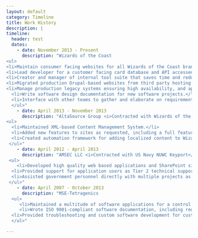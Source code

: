 ```yaml
---
layout: default
category: Timeline
title: Work History
description: |
timeline: 
  header: test
  dates: 
    - date: November 2013 - Present
      description: "Wizards of the Coast
<ul>
<li>Maintain consumer facing websites for all Wizards of the Coast brands using a variety of programming languages and frameworks including C#, VB.NET, PHP, JQuery, and PrototypeJS.</li>
<li>Lead developer for a customer facing card database and API accessed by millions of users per month performing monthly updates, bugfixes, and improvements.</li>
<li>Creator and manager of internal tool suite that saves time and reduces error rate, reducing page content production time by approximately 85%.</li>
<li>Migrated production Drupal-based websites from third party hosting to Docker containers hosted on AWS, resulting in $400k annual cost savings while maintaining availability.</li>
<li>Manage production legacy systems ensuring high availability, and applying security upgrades where needed including upgrading to HTTPS.</li> 
  <li>Write software design documentation for new software projects.</li>
  <li>Interface with other teams to gather and elaborate on requirements.</li>
  </ul>"
    - date: April 2013 - November 2013
      description: "AltaSource Group <i>Contracted with Wizards of the Coast</i>
<ul>
  <li>Maintained XML-based Content Management System.</li>
  <li>Added new features to sites as requested, including a full featured commenting system.</li> 
  <li>Created automation framework for adding localized content to Wizards websites.</li>
 </ul>"    
    - date: April 2012 - April 2013
      description: "AMSEC LLC <i>Contracted with US Navy NUWC Keyport</i>
 <ul>
    <li>Developed high quality web based applications and SharePoint sites for government customer, using C#, VB.NET, Javascript, and JQuery languages.</li> 
  <li>Provided support for application users as Tier 2 technical support.</li>
  <li>Assisted government personnel directly with multiple projects as the contract team point of contact.</li>
 </ul>"    
    - date: April 2007 - October 2013
      description: "MSE-Tetragenics
  <ul>      
     <li>Maintained a multitude of software applications for a control systems suite, including developing new features, debugging, and testing, using C, C++, and Delphi.</li> 
     <li>Wrote ISO 9001-compliant software documentation, including requirements documents, design documents, test plans, and user documentation.</li> 
  <li>Provided troubleshooting and custom software development for customers.</li>
  </ul>"

---
```

